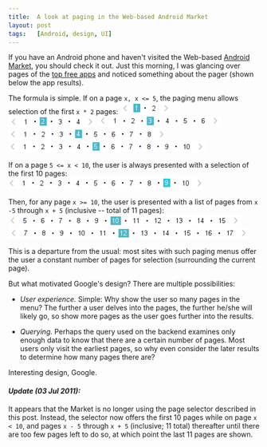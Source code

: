 ```yaml
---
title:  A look at paging in the Web-based Android Market
layout: post
tags:   [Android, design, UI]
---
```

If you have an Android phone and haven't visited the Web-based [Android Market][android_market], you
should check it out. Just this morning, I was glancing over pages of the [top free apps][top_apps]
and noticed something about the pager (shown below the app results).

The formula is simple. If on a page `x, x <= 5`, the paging menu allows selection of the first `x *
2` pages:
![](/imgs/am_pg_1.png)
![](/imgs/am_pg_2.png)
![](/imgs/am_pg_3.png)
![](/imgs/am_pg_4.png)
![](/imgs/am_pg_5.png)

If on a page `5 <= x < 10`, the user is always presented with a selection of the first 10 pages:
![](/imgs/am_pg_9.png)

Then, for any page `x >= 10`, the user is presented with a list of pages from `x -5` through
`x + 5` (inclusive -- total of 11 pages):
![](/imgs/am_pg_10.png)
![](/imgs/am_pg_12.png)

This is a departure from the usual: most sites with such paging menus offer the user a constant
number of pages for selection (surrounding the current page).

But what motivated Google's design? There are multiple possibilities:

  * *User experience.*
    Simple: Why show the user so many pages in the menu? The further a user delves into the pages,
    the further he/she will likely go, so show more pages as the user goes further into the results.
  
  * *Querying.*
    Perhaps the query used on the backend examines only enough data to know that there are a certain
    number of pages. Most users only visit the earliest pages, so why even consider the later
    results to determine how many pages there are?

Interesting design, Google.

#### _Update (03 Jul 2011):_

It appears that the Market is no longer using the page selector described in this post. Instead,
the selector now offers the first 10 pages while on page `x < 10`, and pages `x - 5` through `x + 5`
(inclusive; 11 total) thereafter until there are too few pages left to do so, at which point the
last 11 pages are shown.

[android_market]: https://market.android.com/
[top_apps]:       https://market.android.com/details?id=apps_topselling_free
